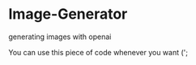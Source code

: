 # Image-Generator
generating images with openai 

You can use this piece of code whenever you want (';
